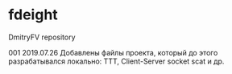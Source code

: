 # fdeight
DmitryFV repository

001 2019.07.26 Добавлены файлы проекта, который до этого разрабатывался локально: TTT, Client-Server socket scat и др.
